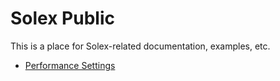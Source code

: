 # Solex Public

This is a place for Solex-related documentation, examples, etc.

*	[Performance Settings](perf_slider/perf.md)

